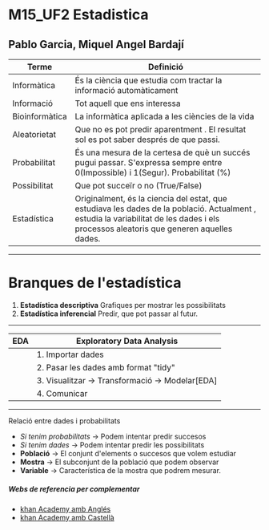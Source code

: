 # M15_UF2 Estadistica
## Pablo Garcia, Miquel Angel Bardají
	
|  Terme |  Definició  |
| ------------ | ------------ |
|  Informàtica | És la ciència que estudia com tractar la informació automàticament  |
|  Informació |  Tot aquell que ens interessa |
| Bioinformàtica  | La informàtica aplicada a les ciències de la vida  |
| Aleatorietat  | Que no es pot predir aparentment . El resultat sol es pot saber després de que passi. |
| Probabilitat  | És una mesura de la certesa de què un succés pugui passar. S'expressa sempre entre 0(Impossible) i 1(Segur). Probabilitat (%) 
| Possibilitat | Que pot succeïr o no (True/False)|
| Estadística | Originalment,  és la ciencia del estat, que estudiava les dades de la població. Actualment , estudia la variabilitat de les dades i els processos aleatoris que generen aquelles dades.|

------------

# Branques de l'estadística


 1. **Estadística descriptiva**  Grafiques per mostrar les possibilitats 
 2. **Estadística inferencial**  Predir, que pot passar al futur. 

------------

| EDA | Exploratory Data Analysis |
| ------------ | ------------ |
|  | 1. Importar dades |
|  | 2. Pasar les dades amb format "tidy" |
|  | 3. Visualitzar -> Transformació -> Modelar[EDA] |
|  | 4. Comunicar |

------------

Relació entre dades i probabilitats
- *Si tenim probabilitats* -> Podem intentar predir succesos
- *Si tenim dades* -> Podem intentar predir les possibilitats
- **Població** -> El conjunt d'elements o succesos que volem estudiar
- **Mostra** -> El subconjunt de la població que podem observar
- **Variable** -> Característica de la mostra que podrem mesurar.



##### Webs de referencia per complementar 

- [khan Academy amb Anglés](https://www.khanacademy.org/math/statistics-probability "khan Academy amb anglés")
- [khan Academy amb Castellà](https://es.khanacademy.org/math/statistics-probability "khan Academy amb castella")